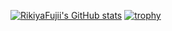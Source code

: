 [![RikiyaFujii's GitHub stats](https://readme-stats-self-hosted-zluy.vercel.app/api?username=RikiyaFujii&theme=flat)](https://github.com/RikiyaFujii/github-readme-stats)
[![trophy](https://github-profile-trophy.vercel.app/?username=RikiyaFujii&theme=flat)](https://github.com/ryo-ma/github-profile-trophy)

